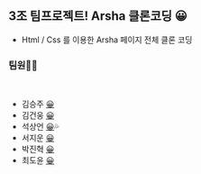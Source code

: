 ## **3조 팀프로젝트! Arsha 클론코딩**  😀  

- Html / Css 를 이용한 Arsha 페이지 전체 클론 코딩 

### 팀원🙋‍♀️  
<br>

- 김승주 [😀]()
- 김건웅 [😀]()
- 석상언 [😀]()💦
- 서지운 [😀]()
- 박진혁 [😀]()
- 최도윤 [😀]()
